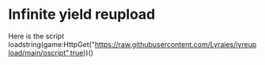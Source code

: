 # Infinite yield reupload

Here is the script 
loadstring(game:HttpGet("https://raw.githubusercontent.com/Lyraies/iyreupload/main/oscript",true))()
